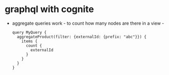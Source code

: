 # graphql with cognite

- aggregate queries work - to count how many nodes are there in a view -

  ```
  query MyQuery {
    aggregateProduct(filter: {externalId: {prefix: "abc"}}) {
      items {
        count {
          externalId
        }
      }
    }
  }
  ```
